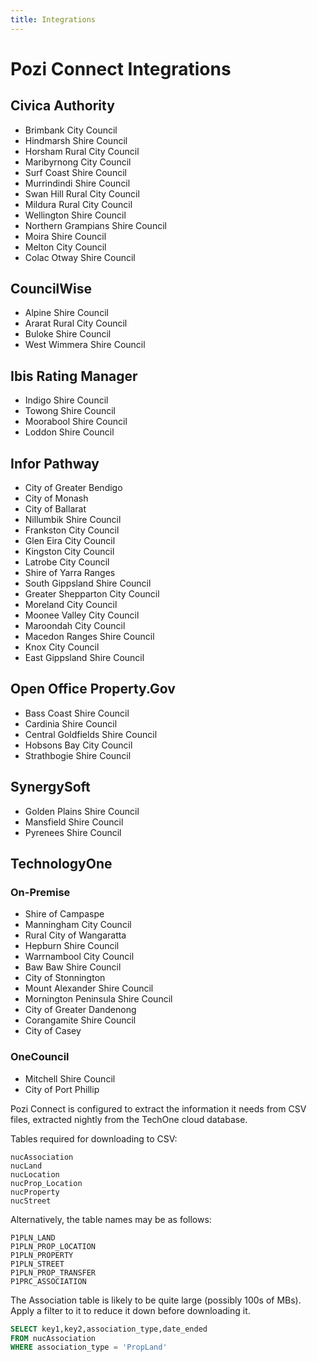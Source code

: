 ```yaml
---
title: Integrations
---
```


# Pozi Connect Integrations
## Civica Authority

* Brimbank City Council
* Hindmarsh Shire Council
* Horsham Rural City Council
* Maribyrnong City Council
* Surf Coast Shire Council
* Murrindindi Shire Council
* Swan Hill Rural City Council
* Mildura Rural City Council
* Wellington Shire Council
* Northern Grampians Shire Council
* Moira Shire Council
* Melton City Council
* Colac Otway Shire Council

## CouncilWise

* Alpine Shire Council
* Ararat Rural City Council
* Buloke Shire Council
* West Wimmera Shire Council

## Ibis Rating Manager

* Indigo Shire Council
* Towong Shire Council
* Moorabool Shire Council
* Loddon Shire Council

## Infor Pathway

* City of Greater Bendigo
* City of Monash
* City of Ballarat
* Nillumbik Shire Council
* Frankston City Council
* Glen Eira City Council
* Kingston City Council
* Latrobe City Council
* Shire of Yarra Ranges
* South Gippsland Shire Council
* Greater Shepparton City Council
* Moreland City Council
* Moonee Valley City Council
* Maroondah City Council
* Macedon Ranges Shire Council
* Knox City Council
* East Gippsland Shire Council

## Open Office Property.Gov

* Bass Coast Shire Council
* Cardinia Shire Council
* Central Goldfields Shire Council
* Hobsons Bay City Council
* Strathbogie Shire Council

## SynergySoft

* Golden Plains Shire Council
* Mansfield Shire Council
* Pyrenees Shire Council
## TechnologyOne

### On-Premise

* Shire of Campaspe
* Manningham City Council
* Rural City of Wangaratta
* Hepburn Shire Council
* Warrnambool City Council
* Baw Baw Shire Council
* City of Stonnington
* Mount Alexander Shire Council
* Mornington Peninsula Shire Council
* City of Greater Dandenong
* Corangamite Shire Council
* City of Casey

### OneCouncil

* Mitchell Shire Council
* City of Port Phillip

Pozi Connect is configured to extract the information it needs from CSV files, extracted nightly from the TechOne cloud database.

Tables required for downloading to CSV:

```
nucAssociation
nucLand
nucLocation
nucProp_Location
nucProperty
nucStreet
```

Alternatively, the table names may be as follows:

```
P1PLN_LAND
P1PLN_PROP_LOCATION
P1PLN_PROPERTY
P1PLN_STREET
P1PLN_PROP_TRANSFER
P1PRC_ASSOCIATION
```

The Association table is likely to be quite large (possibly 100s of MBs). Apply a filter to it to reduce it down before downloading it.

```sql
SELECT key1,key2,association_type,date_ended
FROM nucAssociation
WHERE association_type = 'PropLand'
```
